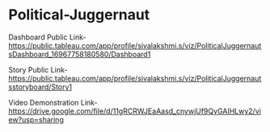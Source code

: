 # Political-Juggernaut



Dashboard Public Link-https://public.tableau.com/app/profile/sivalakshmi.s/viz/PoliticalJuggernautsDashboard_16967758180580/Dashboard1

Story Public Link-https://public.tableau.com/app/profile/sivalakshmi.s/viz/PoliticalJuggernautsstoryboard/Story1

Video Demonstration Link-https://drive.google.com/file/d/11gRCRWJEaAasd_cnywjUf9QyGAIHLwy2/view?usp=sharing
